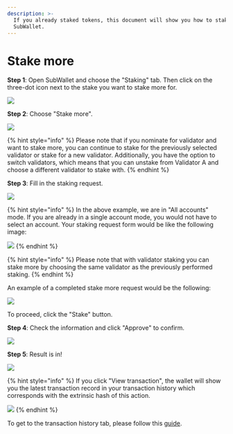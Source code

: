 ```yaml
---
description: >-
  If you already staked tokens, this document will show you how to stake more on
  SubWallet.
---
```


# Stake more

**Step 1**: Open SubWallet and choose the "Staking" tab. Then click on the three-dot icon next to the stake you want to stake more for.

![](<../../../.gitbook/assets/image (661).png>)



**Step 2**: Choose "Stake more".

![](<../../../.gitbook/assets/image (1298).png>)

{% hint style="info" %}
Please note that if you nominate for validator and want to stake more, you can continue to stake for the previously selected validator or stake for a new validator. Additionally, you have the option to switch validators, which means that you can unstake from Validator A and choose a different validator to stake with.&#x20;
{% endhint %}



**Step 3**: Fill in the staking request.

![](<../../../.gitbook/assets/image (663).png>)

{% hint style="info" %}
In the above example, we are in "All accounts" mode. If you are already in a single account mode, you would not have to select an account. Your staking request form would be like the following image:

![](<../../../.gitbook/assets/image (1323).png>)
{% endhint %}

{% hint style="info" %}
Please note that with validator staking you can stake more by choosing the same validator as the previously performed staking.&#x20;
{% endhint %}

An example of a completed stake more request would be the following:

![](<../../../.gitbook/assets/image (754).png>)

To proceed, click the "Stake" button.



**Step 4**: Check the information and click "Approve" to confirm.

![](<../../../.gitbook/assets/image (1437).png>)



**Step 5**: Result is in!

![](<../../../.gitbook/assets/image (1344).png>)

{% hint style="info" %}
If you click "View transaction", the wallet will show you the latest transaction record in your transaction history which corresponds with the extrinsic hash of this action.&#x20;

![](<../../../.gitbook/assets/image (1052).png>)
{% endhint %}

To get to the transaction history tab, please follow this [guide](../../view-transaction-history.md).
